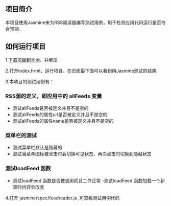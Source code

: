 ## 项目简介

本项目使用Jasmine来为RSS阅读器编写测试用例，用于检测应用代码运行是否符合预期。

## 如何运行项目

1.[下载项目到本地](https://github.com/liaozeen/FeedReaderTesting/archive/master.zip)，并解压

2.打开index.hrml，运行项目。在页面最下面可以看到用Jasmine测试的结果

3.本项目的测试用例有：
### RSS源的定义，即应用中的 allFeeds 变量
- 测试allFeeds是否被定义并且不是空的
- 测试allFeeds的属性url是否被定义并且不是空的
- 测试allFeeds的属性name是否被定义并且不是空的

### 菜单栏的测试
- 测试菜单栏默认是隐藏的
- 测试当菜单图标被点击时会切换可见状态，再次点击时切换到隐藏状态

### 测试loadFeed 函数
- 测试loadFeed 函数是否被调用而且工作正常
-测试loadFeed 函数加载一个新源时内容会改变

4.打开 jasmine/spec/feedreader.js ,可查看测试用例代码